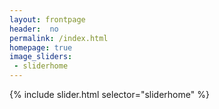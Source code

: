 ```yaml
---
layout: frontpage
header:  no
permalink: /index.html
homepage: true
image_sliders:
 - sliderhome
---
```


{% include slider.html selector="sliderhome" %}

